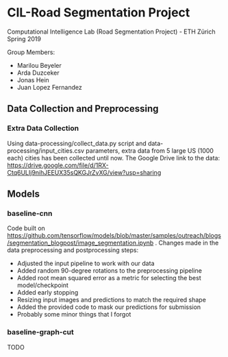 # CIL-Road Segmentation Project
Computational Intelligence Lab (Road Segmentation Project) - ETH Zürich Spring 2019

Group Members:
* Marilou Beyeler
* Arda Duzceker
* Jonas Hein
* Juan Lopez Fernandez

## Data Collection and Preprocessing

### Extra Data Collection
Using data-processing/collect_data.py script and data-processing/input_cities.csv parameters, 
extra data from 5 large US (1000 each) cities has been collected until now. 
The Google Drive link to the data:
https://drive.google.com/file/d/1RX-Ctq6ULIj9nihJEEUX35sQKGJrZvXG/view?usp=sharing

## Models

### baseline-cnn
Code built on https://github.com/tensorflow/models/blob/master/samples/outreach/blogs/segmentation_blogpost/image_segmentation.ipynb .
Changes made in the data preprocessing and postprocessing steps:
- Adjusted the input pipeline to work with our data
- Added random 90-degree rotations to the preprocessing pipeline
- Added root mean squared error as a metric for selecting the best model/checkpoint
- Added early stopping
- Resizing input images and predictions to match the required shape
- Added the provided code to mask our predictions for submission
- Probably some minor things that I forgot

### baseline-graph-cut
TODO
